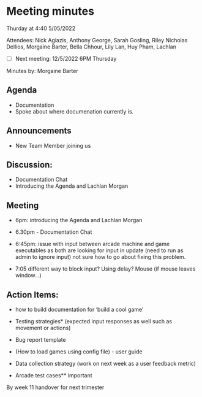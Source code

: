 # Meeting minutes

Thurday at 4:40 5/05/2022

Attendees: Nick Agiazis, Anthony George, Sarah Gosling, Riley Nicholas Dellios, Morgaine Barter,
Bella Chhour, Lily Lan, Huy Pham, Lachlan 

- [ ] Next meeting: 12/5/2022 6PM Thursday

Minutes by: Morgaine Barter

## Agenda
- Documentation
- Spoke about where documenation currently is.
 

## Announcements 
- New Team Member joining us 
 

## Discussion: 
- Documentation Chat 
- Introducing the Agenda and Lachlan Morgan 
## Meeting 

- 6pm: introducing the Agenda and Lachlan Morgan 

- 6.30pm - Documentation Chat 

- 6:45pm: issue with input between arcade machine and game executables as both are looking for input in update (need to run as admin to ignore input) not sure how to go about fixing this problem. 

- 7:05 different way to block input? Using delay? Mouse (if mouse leaves window...) 

 

## Action Items: 


- how to build documentation for ‘build a cool game’ 

- Testing strategies* (expected input responses as well such as movement or actions) 

- Bug report template 

- (How to load games using config file) - user guide   

- Data collection strategy (work on next week as a user feedback metric) 

- Arcade test cases** important 

By week 11 handover for next trimester 
